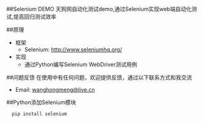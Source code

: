 ##Selenium DEMO
天狗网自动化测试demo,通过Selenium实现web端自动化测试,提高回归测试效率

##原理

* 框架
    * Selenium: http://www.seleniumhq.org/
* 实现
    * 通过Python编写Selenium WebDriver测试用例

##问题反馈
在使用中有任何问题，欢迎提供反馈，通过以下联系方式和我交流

* Email: wanghongmeng@live.cn

##Python添加Selenium模块

```javascript
  pip install selenium
```
